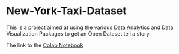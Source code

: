 # New-York-Taxi-Dataset

This is a project aimed at using the various Data Analytics and Data Visualization Packages to get an Open Dataset tell a story. 

The link to the [Colab Notebook](https://colab.research.google.com/drive/1XyETCsbCogwFYGHv3hQmVmJHQ5HQmsE7#scrollTo=BzhllOXsaYmx)

